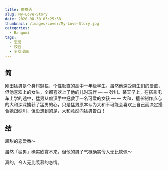 ```yaml
---
title: 俺物语
slug: My-Love-Story
date: 2020-08-30 03:25:58
thumbnail: /images/cover/My-Love-Story.jpg
categories:
  - Bangumi
tags:
  - 恋爱
  - 校园
  - 少女漫画
---
```


## 简

刚田猛男是个身材魁梧、个性耿直的高中一年级学生。虽然他深受男生们的爱戴，但他喜欢上的女生，全都喜欢上了他的儿时玩伴 — — 砂川。某天早上，在搭乘电车上学的途中，猛男从痴汉手中拯救了一名可爱的女孩 — — 大和，擅长制作点心的大和深深掳获了猛男的心，只是猛男原本认为大和不可能会喜欢上自己而决定撮合她跟砂川，但没想到的是，大和竟然向猛男告白！

## 结

超甜的恋爱番～

虽然「猛男」确实欣赏不来，但他的男子气概确实令人无比钦佩～

真的，令人无比羡慕的恋情。
